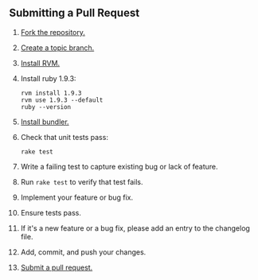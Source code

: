 ## Submitting a Pull Request

1. [Fork the repository.][fork]
2. [Create a topic branch.][branch]
3. [Install RVM.][rvm]
4. Install ruby 1.9.3:

       rvm install 1.9.3
       rvm use 1.9.3 --default
       ruby --version

5. [Install bundler.][bundler]
6. Check that unit tests pass:

       rake test

7. Write a failing test to capture existing bug or lack of feature.
8. Run `rake test` to verify that test fails.
9. Implement your feature or bug fix.
10. Ensure tests pass.
11. If it's a new feature or a bug fix,
    please add an entry to the changelog file.
12. Add, commit, and push your changes.
13. [Submit a pull request.][pr]

[fork]: https://help.github.com/articles/fork-a-repo
[branch]: http://learn.github.com/p/branching.html
[pr]: https://help.github.com/articles/using-pull-requests

[rvm]: https://rvm.io/rvm/install
[bundler]: http://bundler.io/#getting-started

